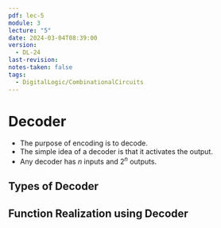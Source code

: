 ```yaml
---
pdf: lec-5
module: 3
lecture: "5"
date: 2024-03-04T08:39:00
version:
  - DL-24
last-revision: 
notes-taken: false
tags:
  - DigitalLogic/CombinationalCircuits
---
```

# Decoder

- The purpose of encoding is to decode.
- The simple idea of a decoder is that it activates the output.
- Any decoder has $n$ inputs and $2^n$ outputs.

## Types of Decoder


## Function Realization using Decoder



